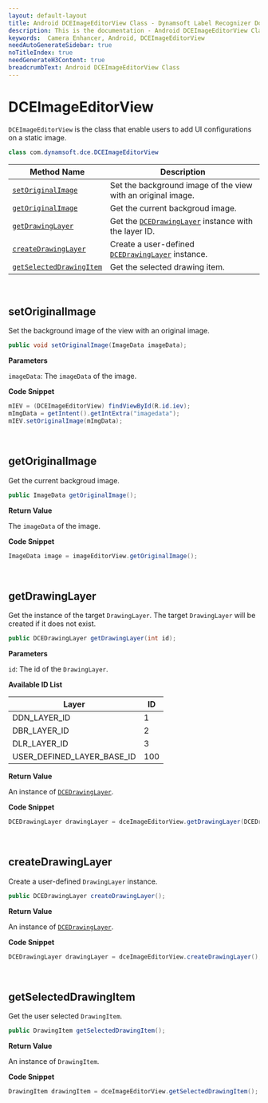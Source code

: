 ```yaml
---
layout: default-layout
title: Android DCEImageEditorView Class - Dynamsoft Label Recognizer Documents
description: This is the documentation - Android DCEImageEditorView Class page of Dynamsoft Camera Enhancer.
keywords:  Camera Enhancer, Android, DCEImageEditorView
needAutoGenerateSidebar: true
noTitleIndex: true
needGenerateH3Content: true
breadcrumbText: Android DCEImageEditorView Class
---
```


# DCEImageEditorView

`DCEImageEditorView` is the class that enable users to add UI configurations on a static image.

```java
class com.dynamsoft.dce.DCEImageEditorView
```

| Method Name | Description |
| ----------- | ----------- |
| [`setOriginalImage`](#setoriginalimage) | Set the background image of the view with an original image. |
| [`getOriginalImage`](#getoriginalimage) | Get the current backgroud image. |
| [`getDrawingLayer`](#getdrawinglayer) | Get the [`DCEDrawingLayer`](dcedrawinglayer.md) instance with the layer ID. |
| [`createDrawingLayer`](#createdrawinglayer) | Create a user-defined [`DCEDrawingLayer`](dcedrawinglayer.md) instance. |
| [`getSelectedDrawingItem`](#getselecteddrawingitem) | Get the selected drawing item. |

&nbsp;

## setOriginalImage

Set the background image of the view with an original image.

```java
public void setOriginalImage(ImageData imageData);
```

**Parameters**

`imageData`: The `imageData` of the image.

**Code Snippet**

```java
mIEV = (DCEImageEditorView) findViewById(R.id.iev);
mImgData = getIntent().getIntExtra("imagedata");
mIEV.setOriginalImage(mImgData);
```

&nbsp;

## getOriginalImage

Get the current backgroud image.

```java
public ImageData getOriginalImage();
```

**Return Value**

The `imageData` of the image.

**Code Snippet**

```java
ImageData image = imageEditorView.getOriginalImage();
```

&nbsp;

## getDrawingLayer

Get the instance of the target `DrawingLayer`. The target `DrawingLayer` will be created if it does not exist.

```java
public DCEDrawingLayer getDrawingLayer(int id);
```

**Parameters**

`id`: The id of the `DrawingLayer`.

**Available ID List**

| Layer | ID |
| ----- | -- |
| DDN_LAYER_ID | 1 |
| DBR_LAYER_ID | 2 |
| DLR_LAYER_ID | 3 |
| USER_DEFINED_LAYER_BASE_ID | 100 |

**Return Value**

An instance of [`DCEDrawingLayer`](dcedrawinglayer.md).

**Code Snippet**

```java
DCEDrawingLayer drawingLayer = dceImageEditorView.getDrawingLayer(DCEDrawingLayer.DDN_LAYER_ID);
```

&nbsp;

## createDrawingLayer

Create a user-defined `DrawingLayer` instance.

```java
public DCEDrawingLayer createDrawingLayer();
```

**Return Value**

An instance of [`DCEDrawingLayer`](dcedrawinglayer.md).

**Code Snippet**

```java
DCEDrawingLayer drawingLayer = dceImageEditorView.createDrawingLayer();
```

&nbsp;

## getSelectedDrawingItem

Get the user selected `DrawingItem`.

```java
public DrawingItem getSelectedDrawingItem();
```

**Return Value**

An instance of `DrawingItem`.

**Code Snippet**

```java
DrawingItem drawingItem = dceImageEditorView.getSelectedDrawingItem();
```

&nbsp;
